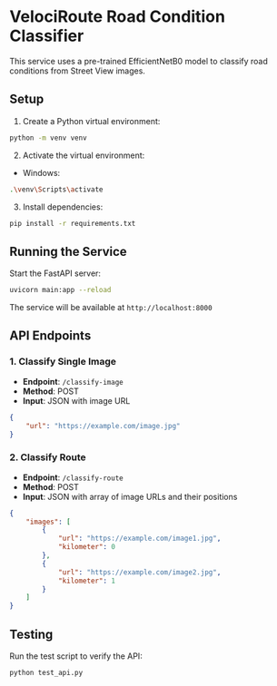 # VelociRoute Road Condition Classifier

This service uses a pre-trained EfficientNetB0 model to classify road conditions from Street View images.

## Setup

1. Create a Python virtual environment:
```bash
python -m venv venv
```

2. Activate the virtual environment:
- Windows:
```bash
.\venv\Scripts\activate
```

3. Install dependencies:
```bash
pip install -r requirements.txt
```

## Running the Service

Start the FastAPI server:
```bash
uvicorn main:app --reload
```

The service will be available at `http://localhost:8000`

## API Endpoints

### 1. Classify Single Image
- **Endpoint**: `/classify-image`
- **Method**: POST
- **Input**: JSON with image URL
```json
{
    "url": "https://example.com/image.jpg"
}
```

### 2. Classify Route
- **Endpoint**: `/classify-route`
- **Method**: POST
- **Input**: JSON with array of image URLs and their positions
```json
{
    "images": [
        {
            "url": "https://example.com/image1.jpg",
            "kilometer": 0
        },
        {
            "url": "https://example.com/image2.jpg",
            "kilometer": 1
        }
    ]
}
```

## Testing

Run the test script to verify the API:
```bash
python test_api.py
```

